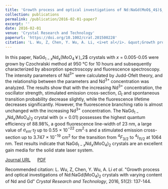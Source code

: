 ```yaml
---
title: 'Growth process and optical investigations of Nd:NaGd(MoO$_4$)$_2$ crystals with varying content of Nd and Gd'
collection: publications
permalink: /publication/2016-02-01-paper7
excerpt: ''
date: 2016-02-01
venue: 'Crystal Research and Technology'
paperurl: 'https://doi.org/10.1002/crat.201500228'
citation: 'L. Wu, Z, Chen, Y. Wu, A. Li, <i>et al</i>. &quot;Growth process and optical investigations of Nd:NaGd(MoO$_4$)$_2$ crystals with varying content of Nd and Gd&quot; <i>Crystal Research and Technology</i>, 2016, 51(2): 137-144.'
---
```

In this paper, NaGd$_{1-x}$Nd$_x$(MoO$_4￥)$_2$ crystals with $x$ = 0.005-0.05 were grown by Czochralski method at 950 &deg;C for 10 hours and subsequently characterized by absorption spectroscopy and fluorescence spectroscopy. The intensity parameters of Nd$^{3+}$ were calculated by Judd-Ofelt theory, and the relationship between the parameters and Nd$^{3+}$ concentration was analyzed. The results show that with the increasing Nd$^{3+}$ concentration, the oscillator strength, stimulated emission cross-section, $\Omega_t$ and spontaneous transition probability decrease slightly, while the fluorescence lifetime decreases significantly. However, the fluorescence branching ratio is almost unchanged with the increasing Nd$^{3+}$ concentration. The NaGd$_{1-x}$Nd$_x$(MoO$_4$)$_2$ crystal with (x = 0.01) possesses the highest quantum efficiency of 88.98\%, a good fluorescence line-width of 23 nm, a large value of $\sigma_{em}$·$\tau$$_f$ up to 0.55 $\times$ 10$^{-22}$ cm$^2$·s and a stimulated emission cross-section up to 3.747 $\times$ 10$^{-19}$ cm$^2$ for the transition from $^4F_{3/2}$ to $^4I_{11/2}$ at 1064 nm. Test results indicate that NaGd$_{1-x}$Nd$_x$(MoO$_4$)$_2$ crystals are an excellent gain media for the solid state laser system.

[Journal URL](https://doi.org/10.1002/crat.201500228) &emsp; [PDF]()

Recommended citation: L. Wu, Z, Chen, Y. Wu, A. Li <i>et al</i>. &quot;Growth process and optical investigations of Nd:NaGd(MoO$_4$)$_2$ crystals with varying content of Nd and Gd&quot; <i>Crystal Research and Technology</i>, 2016, 51(2): 137-144.